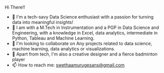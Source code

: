 Hi There!!

- 🔭 I'm a tech-savy Data Science enthusiast with a passion for turning data into meaningful insights!
- 🌱 I am with a M.Tech in Instrumentation and a PGP in Data Science and Engineering, with a knowledge in Excel, data analytics, intermediate in Python,  Tableau and Machine Learning.
- 👯  I'm looking to collaborate on Any projects related to data science, machine learning, data analytics or visualizations.
- 🤔 Apart from tech, I'm also a creative designer and a fierce badminton player
- 📫 How to reach me: swethaamurugesans@gmail.com
